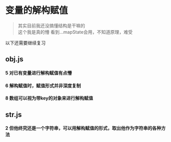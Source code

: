 # 变量的解构赋值

 > 其实目前我还没搞懂结构是干嘛的<br>
 >  这个我是真的懵 看到...mapState会用，不知道原理，难受
 
 以下还需要继续复习
 ## obj.js
 #### 5 对已有变量进行解构赋值有点懵
 #### 6 解构赋值时，赋值形式并非深度复制
 #### 8 数组可以视为带key的对象来进行解构赋值
 ## str.js
 #### 2 但他终究还是一个字符串，可以用解构赋值的形式，取出他作为字符串的各种方法